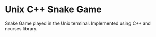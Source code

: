 # Unix C++ Snake Game
Snake Game played in the Unix terminal. Implemented using C++ and ncurses library.
